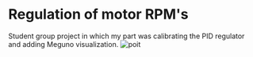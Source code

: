 # Regulation of motor RPM's

Student group project in which my part was calibrating the PID regulator and adding Meguno visualization.
![poit](https://github.com/xshevtsov/tempomat/assets/79197893/58e9ec91-320e-419b-b1ba-040f5d309b24)
